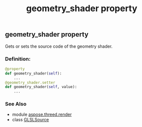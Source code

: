 ﻿---
title: geometry_shader property
second_title: Aspose.3D for Python via .NET API References
description: 
type: docs
weight: 60
url: /python-net/aspose.threed.render/glslsource/geometry_shader/
is_root: false
---

## geometry_shader property


Gets or sets the source code of the geometry shader.
### Definition:
```python
@property
def geometry_shader(self):
    ...
@geometry_shader.setter
def geometry_shader(self, value):
    ...
```

### See Also
* module [aspose.threed.render](../../)
* class [GLSLSource](/3d/python-net/aspose.threed.render/glslsource)
